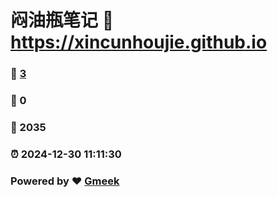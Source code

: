 # 闷油瓶笔记 :link: https://xincunhoujie.github.io 
### :page_facing_up: [3](https://xincunhoujie.github.io/tag.html) 
### :speech_balloon: 0 
### :hibiscus: 2035 
### :alarm_clock: 2024-12-30 11:11:30 
### Powered by :heart: [Gmeek](https://github.com/Meekdai/Gmeek)
